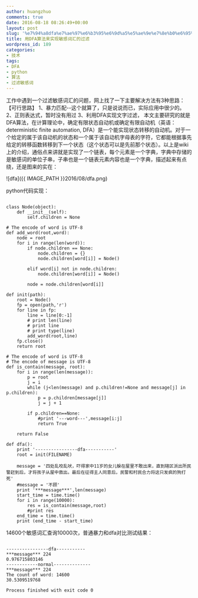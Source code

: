 ```yaml
---
author: huangzhuo
comments: true
date: 2016-08-18 08:26:49+00:00
layout: post
slug: '%e7%94%a8dfa%e7%ae%97%e6%b3%95%e6%9d%a5%e5%ae%9e%e7%8e%b0%e6%95%8f%e6%84%9f%e8%af%8d%e6%b1%87%e7%9a%84%e8%bf%87%e6%bb%a4'
title: 用DFA算法来实现敏感词汇的过滤
wordpress_id: 189
categories:
- 技术
tags:
- DFA
- python
- 算法
- 过滤敏感词
---
```

 

工作中遇到一个过滤敏感词汇的问题，网上找了一下主要解决方法有3种思路：
【可行思路】
1、暴力匹配--这个就算了，只是说说而已，实际应用中很少的。
2、正则表达式，暂时没有用过
3、利用DFA实现文字过滤，
本文主要研究的就是DFA算法，在计算理论中，确定有限状态自动机或确定有限自动机（英语：deterministic finite automation, DFA）是一个能实现状态转移的自动机。对于一个给定的属于该自动机的状态和一个属于该自动机字母表的字符，它都能根据事先给定的转移函数转移到下一个状态（这个状态可以是先前那个状态）。以上是wiki上的介绍，通俗点来讲就是实现了一个链表，每个元素是一个字典，字典中存储的是敏感词的单位子串，子串也是一个链表元素内容也是一个字典，描述起来有点绕，还是图来的实在：

![dfa]({{ IMAGE_PATH }}2016/08/dfa.png)

python代码实现：

```

class Node(object):
    def __init__(self):
        self.children = None

# The encode of word is UTF-8
def add_word(root,word):
    node = root
    for i in range(len(word)):
        if node.children == None:
            node.children = {}
            node.children[word[i]] = Node()

        elif word[i] not in node.children:
            node.children[word[i]] = Node()

        node = node.children[word[i]]

def init(path):
    root = Node()
    fp = open(path,'r')
    for line in fp:
        line = line[0:-1]
        # print len(line)
        # print line
        # print type(line)
        add_word(root,line)
    fp.close()
    return root

# The encode of word is UTF-8
# The encode of message is UTF-8
def is_contain(message, root):
    for i in range(len(message)):
        p = root
        j = i
        while (j<len(message) and p.children!=None and message[j] in p.children):
            p = p.children[message[j]]
            j = j + 1

        if p.children==None:
            #print '---word---',message[i:j]
            return True

    return False

def dfa():
    print '----------------dfa-----------'
    root = init(FILENAME)

    message = '四处乱咬乱吠，吓得家中11岁的女儿躲在屋里不敢出来，直到辖区派出所民警赶到后，才将孩子从屋中救出。最后在征得主人同意后，民警和村民合力将这只发疯的狗打死'
    #message = '不顾'
    print '***message***',len(message)
    start_time = time.time()
    for i in range(10000):
        res = is_contain(message,root)
        #print res
    end_time = time.time()
    print (end_time - start_time)

```

14600个敏感词汇查询10000次，普通暴力和dfa对比测试结果：

```

----------------dfa-----------
***message*** 224
0.976715803146
------------normal--------------
***message*** 224
The count of word: 14600
30.5309519768

Process finished with exit code 0

```

